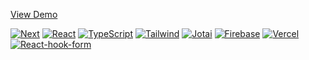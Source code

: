 <a href="https://todo-firebase-amber.vercel.app/">View Demo</a>

[![Next][Next.js]][Next-url]
[![React][React.js]][React-url]
[![TypeScript][TypeScript]][TypeScript-url]
[![Tailwind][Tailwind]][Tailwind-url]
[![Jotai][Jotai]][Jotai-url]
[![Firebase][Firebase]][Firebase-url]
[![Vercel][Vercel]][Vercel-url]
[![React-hook-form][React-hook-form]][React-hook-form-url]


<!-- MARKDOWN LINKS & IMAGES -->
<!-- https://www.markdownguide.org/basic-syntax/#reference-style-links -->
[Next.js]: https://img.shields.io/badge/next.js-000000?style=for-the-badge&logo=nextdotjs&logoColor=white
[Next-url]: https://nextjs.org/
[React.js]: https://img.shields.io/badge/React-20232A?style=for-the-badge&logo=react&logoColor=61DAFB
[React-url]: https://reactjs.org/
[TypeScript]: https://img.shields.io/badge/TypeScript-007ACC?style=for-the-badge&logo=typescript&logoColor=white
[TypeScript-url]: https://www.typescriptlang.org/
[Tailwind]: https://img.shields.io/badge/Tailwind_CSS-38B2AC?style=for-the-badge&logo=tailwind-css&logoColor=white
[Tailwind-url]: https://tailwindui.com/
[Firebase]: https://img.shields.io/badge/firebase-ffca28?style=for-the-badge&logo=firebase&logoColor=black
[Firebase-url]: https://firebase.google.com/
[Vercel]: https://img.shields.io/badge/Vercel-000000?style=for-the-badge&logo=vercel&logoColor=white
[Vercel-url]: https://vercel.com/
[Jotai]: https://img.shields.io/badge/Jotai-000000?style=for-the-badge&logo=Atom&logoColor=white
[Jotai-url]: https://jotai.org/
[React-hook-form]: https://img.shields.io/badge/React_Hook_Form-EC5990?style=for-the-badge&logo=React-Hook-Form&logoColor=white
[React-hook-form-url]: https://react-hook-form.com/



